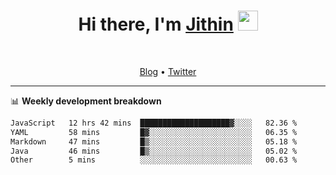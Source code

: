 <h1 align="center">Hi there, I'm <a href="https://jithset.github.io/" target="_blank">Jithin</a> <img
src="https://github.com/blackcater/blackcater/raw/main/images/Hi.gif" height="32" /></h1>

<br />

<p align="center">
  <a href="https://jithset.github.io">Blog</a> •
  <a href="https://twitter.com/jithset">Twitter</a>
</p>

---

📊 **Weekly development breakdown**

<!--START_SECTION:waka-->

```txt
JavaScript   12 hrs 42 mins  ████████████████████▓░░░░   82.36 %
YAML         58 mins         █▓░░░░░░░░░░░░░░░░░░░░░░░   06.35 %
Markdown     47 mins         █▒░░░░░░░░░░░░░░░░░░░░░░░   05.18 %
Java         46 mins         █▒░░░░░░░░░░░░░░░░░░░░░░░   05.02 %
Other        5 mins          ░░░░░░░░░░░░░░░░░░░░░░░░░   00.63 %
```

<!--END_SECTION:waka-->

